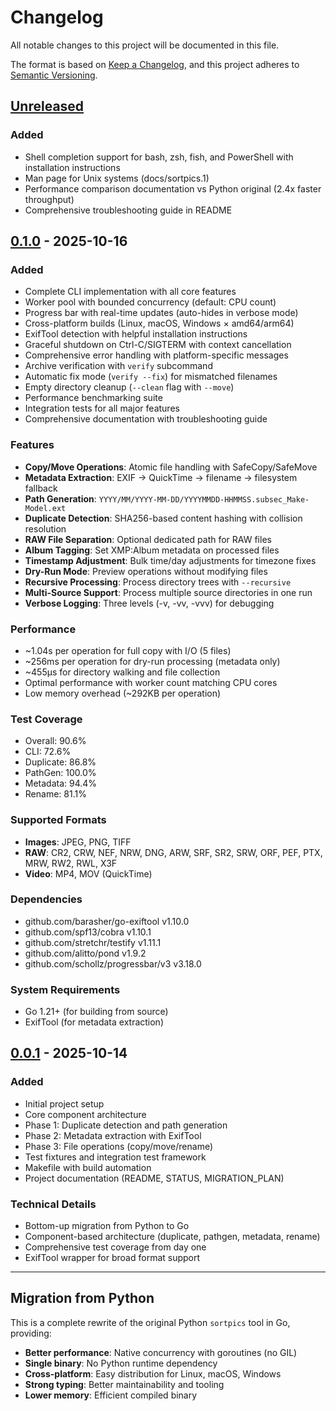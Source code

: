 # Changelog

All notable changes to this project will be documented in this file.

The format is based on [Keep a Changelog](https://keepachangelog.com/en/1.0.0/),
and this project adheres to [Semantic Versioning](https://semver.org/spec/v2.0.0.html).

## [Unreleased]

### Added
- Shell completion support for bash, zsh, fish, and PowerShell with installation instructions
- Man page for Unix systems (docs/sortpics.1)
- Performance comparison documentation vs Python original (2.4x faster throughput)
- Comprehensive troubleshooting guide in README

## [0.1.0] - 2025-10-16

### Added
- Complete CLI implementation with all core features
- Worker pool with bounded concurrency (default: CPU count)
- Progress bar with real-time updates (auto-hides in verbose mode)
- Cross-platform builds (Linux, macOS, Windows × amd64/arm64)
- ExifTool detection with helpful installation instructions
- Graceful shutdown on Ctrl-C/SIGTERM with context cancellation
- Comprehensive error handling with platform-specific messages
- Archive verification with `verify` subcommand
- Automatic fix mode (`verify --fix`) for mismatched filenames
- Empty directory cleanup (`--clean` flag with `--move`)
- Performance benchmarking suite
- Integration tests for all major features
- Comprehensive documentation with troubleshooting guide

### Features
- **Copy/Move Operations**: Atomic file handling with SafeCopy/SafeMove
- **Metadata Extraction**: EXIF → QuickTime → filename → filesystem fallback
- **Path Generation**: `YYYY/MM/YYYY-MM-DD/YYYYMMDD-HHMMSS.subsec_Make-Model.ext`
- **Duplicate Detection**: SHA256-based content hashing with collision resolution
- **RAW File Separation**: Optional dedicated path for RAW files
- **Album Tagging**: Set XMP:Album metadata on processed files
- **Timestamp Adjustment**: Bulk time/day adjustments for timezone fixes
- **Dry-Run Mode**: Preview operations without modifying files
- **Recursive Processing**: Process directory trees with `--recursive`
- **Multi-Source Support**: Process multiple source directories in one run
- **Verbose Logging**: Three levels (-v, -vv, -vvv) for debugging

### Performance
- ~1.04s per operation for full copy with I/O (5 files)
- ~256ms per operation for dry-run processing (metadata only)
- ~455µs for directory walking and file collection
- Optimal performance with worker count matching CPU cores
- Low memory overhead (~292KB per operation)

### Test Coverage
- Overall: 90.6%
- CLI: 72.6%
- Duplicate: 86.8%
- PathGen: 100.0%
- Metadata: 94.4%
- Rename: 81.1%

### Supported Formats
- **Images**: JPEG, PNG, TIFF
- **RAW**: CR2, CRW, NEF, NRW, DNG, ARW, SRF, SR2, SRW, ORF, PEF, PTX, MRW, RW2, RWL, X3F
- **Video**: MP4, MOV (QuickTime)

### Dependencies
- github.com/barasher/go-exiftool v1.10.0
- github.com/spf13/cobra v1.10.1
- github.com/stretchr/testify v1.11.1
- github.com/alitto/pond v1.9.2
- github.com/schollz/progressbar/v3 v3.18.0

### System Requirements
- Go 1.21+ (for building from source)
- ExifTool (for metadata extraction)

## [0.0.1] - 2025-10-14

### Added
- Initial project setup
- Core component architecture
- Phase 1: Duplicate detection and path generation
- Phase 2: Metadata extraction with ExifTool
- Phase 3: File operations (copy/move/rename)
- Test fixtures and integration test framework
- Makefile with build automation
- Project documentation (README, STATUS, MIGRATION_PLAN)

### Technical Details
- Bottom-up migration from Python to Go
- Component-based architecture (duplicate, pathgen, metadata, rename)
- Comprehensive test coverage from day one
- ExifTool wrapper for broad format support

---

## Migration from Python

This is a complete rewrite of the original Python `sortpics` tool in Go, providing:
- **Better performance**: Native concurrency with goroutines (no GIL)
- **Single binary**: No Python runtime dependency
- **Cross-platform**: Easy distribution for Linux, macOS, Windows
- **Strong typing**: Better maintainability and tooling
- **Lower memory**: Efficient compiled binary

[Unreleased]: https://github.com/cacack/sortpics-go/compare/v0.1.0...HEAD
[0.1.0]: https://github.com/cacack/sortpics-go/releases/tag/v0.1.0
[0.0.1]: https://github.com/cacack/sortpics-go/releases/tag/v0.0.1
